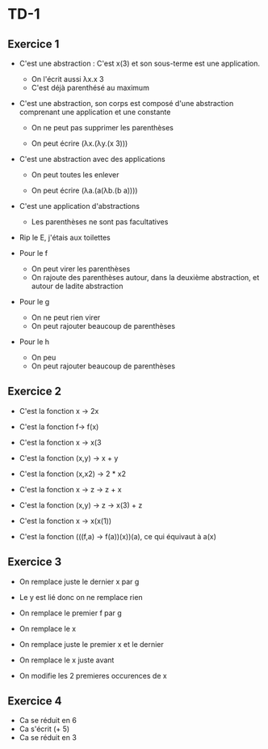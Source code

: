 # TD-1

## Exercice 1

* C'est une abstraction : C'est x(3) et son sous-terme est une application. 
  * On l'écrit aussi  λx.x 3
  * C'est déjà parenthésé au maximum
  
* C'est une abstraction, son corps est composé d'une abstraction comprenant une application et une constante
  * On ne peut pas supprimer les parenthèses
  
  * On peut écrire (λx.(λy.(x 3)))
  
* C'est une abstraction avec des applications
  
  * On peut toutes les enlever
  
  * On peut écrire (λa.(a(λb.(b a))))

* C'est une application d'abstractions
  * Les parenthèses ne sont pas facultatives
* Rip le E, j'étais aux toilettes
* Pour le f
  * On peut virer les parenthèses
  * On rajoute des parenthèses autour, dans la deuxième abstraction, et autour de ladite abstraction

* Pour le g
  * On ne peut rien virer
  * On peut rajouter beaucoup de parenthèses
* Pour le h
  * On peu
  * On peut rajouter beaucoup de parenthèses



## Exercice 2

*  C'est la fonction x -> 2x
* C'est la fonction f-> f(x)
* C'est la fonction x -> x(3
* C'est la fonction (x,y) -> x + y

* C'est la fonction (x,x2) -> 2 * x2
* C'est la fonction x -> z -> z + x
* C'est la fonction (x,y) -> z -> x(3) + z
* C'est la fonction x -> x(x(1))
* C'est la fonction (((f,a) -> f(a))(x))(a), ce qui équivaut à a(x) 



## Exercice 3

* On remplace juste le dernier x par g
* Le y est lié donc on ne remplace rien

* On remplace le premier f par g
* On remplace le x
* On remplace juste le premier x et le dernier

* On remplace le x juste avant

* On modifie les 2 premieres occurences de x

## Exercice 4
* Ca se réduit en 6
* Ca s'écrit (+ 5)
* Ca se réduit en 3
